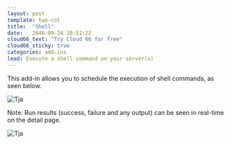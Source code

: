 ```yaml
---
layout: post
template: two-col
title:  "Shell"
date:   2040-09-24 10:51:22
cloud66_text: "Try Cloud 66 for free"
cloud66_sticky: true
categories: add-ins
lead: Execute a shell command on your server(s)
---
```


This add-in allows you to schedule the execution of shell commands, as seen below.

![Tja](http://cdn.cloud66.com/images/help/addin_shell.png)

Note: Run results (success, failure and any output) can be seen in real-time on the detail page.

![Tja](http://cdn.cloud66.com/images/help/addin_example_shell.png)